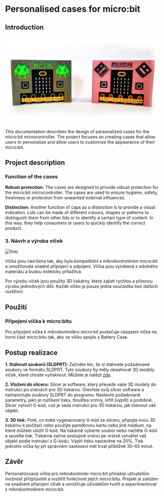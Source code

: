 # Personalised cases for micro:bit

## Introduction
![foto](https://github.com/pslib-cz/2022-p2a-mme-pppp-JanHousa/blob/53c3eedb7173626aad6c0da48177d6dc600486d4/presentation/thumbnail_photo.jpg)

This documentation describes the design of personalized cases for the micro:bit microcontroller. The project focuses on creating cases that allow users to personalize and allow users to customize the appearance of their micro:bit.

## Project description

### Function of the cases
**Robust protection:** The cases are designed to provide robust protection for the micro:bit microcontroller. The cases are used to ensure hygiene, safety, freshness or protection from unwanted external influences.

**Distinction:** Another function of caps as a distinction is to provide a visual indication. Lids can be made of different colours, shapes or patterns to distinguish them from other lids or to identify a certain type of content. In this way, they help consumers or users to quickly identify the correct product.

### 3. Návrh a výroba víček
![foto](https://github.com/pslib-cz/2022-p2a-mme-pppp-JanHousa/assets/53347386/2956be94-d932-4d4f-af16-823b7012e6fd)

Víčka jsou navržena tak, aby byla kompatibilní s mikrokontrolérem micro:bit a umožňovala snadné připojení a odpojení. Víčka jsou vyrobená z odolného materiálu a budou esteticky přitažlivá.

Pro výrobu víček jsou použity 3D tiskárny, které zajistí rychlou a přesnou výrobu jednotlivých dílů. Každé víčko je pouze jedna součástka bez dalších rozšíření.

## Použití

### Připojení víčka k micro:bitu
Pro připojení víčka k mikrokontroléru micro:bit postačuje nasazení víčka na horní část micro:bitu tak, aby se víčko spojilo s Battery Case.

## Postup realizace
**1. Stáhnutí souborů (SLDPRT):** Začněte tím, že si stáhnete požadované soubory ve formátu SLDPRT. Tyto soubory by měly obsahovat 3D modely víček, které chcete vytisknout. Můžete je nalézt [zde](https://github.com/pslib-cz/2022-p2a-mme-pppp-JanHousa/tree/main/sldprt%20realizace).

**2. Vložení do sliceru:** Slicer je software, který převede vaše 3D modely do instrukcí po vrstvách pro 3D tiskárnu. Otevřete svůj slicer software a naimportujte soubory SLDPRT do programu. Nastavte požadované parametry, jako je rozlišení tisku, tloušťka vrstvy, infill (výplň) a podobně. Slicer vytvoří G-kód, což je sada instrukcí pro 3D tiskárnu, jak tisknout váš objekt.

**3. 3D tisk:** Poté, co máte vygenerovaný G-kód ze sliceru, připojte svou 3D tiskárnu k počítači nebo použijte paměťovou kartu nebo jiné médium, na které můžete uložit G-kód. Na tiskárně vyberte soubor nebo načtěte G-kód a spusťte tisk. Tiskárna začne postupně vrstvu po vrstvě vytvářet váš objekt podle instrukcí z G-kódu.
Výplň tisku nastavíme na 20%.
Tisk jednoho víčka by při správném nastavení měl trvat přibližně 30-45 minut.

## Závěr

Personalizovaná víčka pro mikrokontrolér micro:bit přinášejí uživatelům možnost přizpůsobit a rozšířit funkčnost jejich micro:bitu. Projekt je založen na snadném připojení víček a umožňuje uživatelům tvořit a experimentovat s mikrokontrolérem micro:bit.
